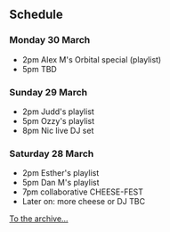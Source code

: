 ## Schedule

### Monday 30 March

* 2pm Alex M's Orbital special (playlist)
* 5pm TBD

### Sunday 29 March

* 2pm Judd's playlist
* 5pm Ozzy's playlist
* 8pm Nic live DJ set

### Saturday 28 March

* 2pm Esther's playlist
* 5pm Dan M's playlist
* 7pm collaborative CHEESE-FEST
* Later on: more cheese or DJ TBC

[To the archive...](archive.html)
